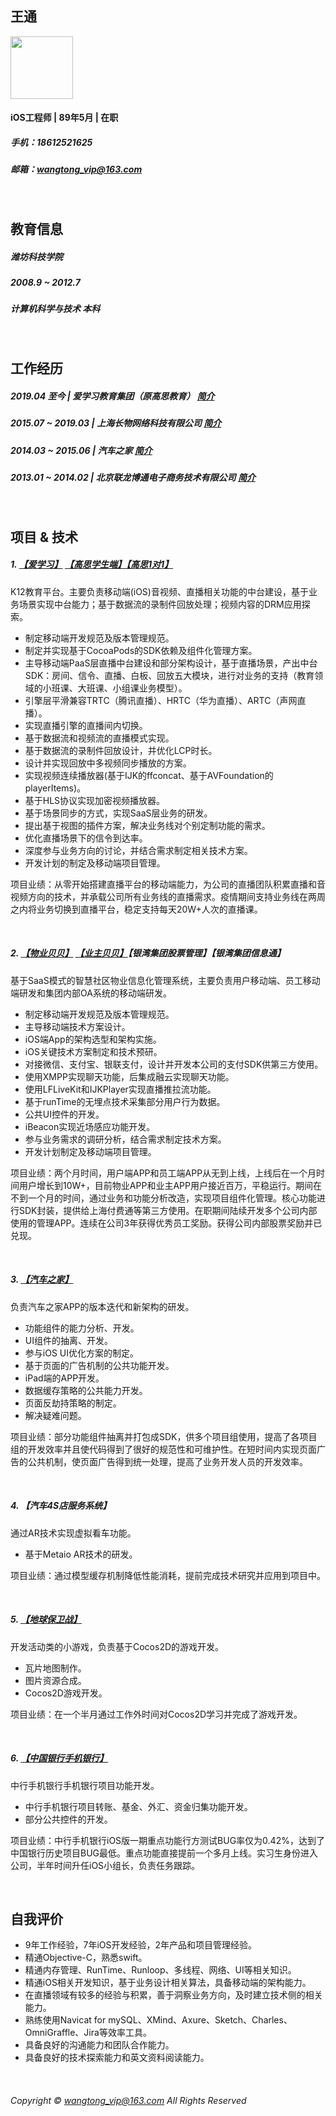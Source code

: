 <!--
###### 浏览器中打开，页面效果更佳

<br>
<br>
-->
## 王通

<img src="http://ressit.fuwuqu.com/WTIMAGE.png" width=100 />

#### iOS工程师 | 89年5月 | 在职

##### 手机：18612521625

##### 邮箱：wangtong_vip@163.com

<br>

## 教育信息

##### 潍坊科技学院

##### 2008.9 ~ 2012.7
##### 计算机科学与技术  本科

<br>

## 工作经历

##### 2019.04 至今 | 爱学习教育集团（原高思教育）  [简介](https://www.aixuexi.com)

##### 2015.07 ~ 2019.03 | 上海长物网络科技有限公司  [简介](https://www.fuwuqu.com)

##### 2014.03 ~ 2015.06 | 汽车之家 [简介](https://baike.baidu.com/item/汽车之家/81714?fr=aladdin)

##### 2013.01 ~ 2014.02 | 北京联龙博通电子商务技术有限公司 [简介](https://baike.baidu.com/item/北京联龙博通电子商务技术有限公司/4843312?fr=aladdin)

<br>

## 项目 & 技术

##### 1. [【爱学习】](https://apps.apple.com/cn/app/%E7%88%B1%E5%AD%A6%E4%B9%A0-%E7%88%B1%E4%B8%8A%E5%AD%A6%E4%B9%A0%E6%94%B6%E8%8E%B7%E6%88%90%E9%95%BF/id1156820101) [【高思学生端】](https://apps.apple.com/cn/app/%E9%AB%98%E6%80%9D%E5%AD%A6%E7%94%9F%E7%AB%AF/id1490078969)[【高思1对1】](https://apps.apple.com/cn/app/%E9%AB%98%E6%80%9D1%E5%AF%B91/id1511882377)

K12教育平台。主要负责移动端(iOS)音视频、直播相关功能的中台建设，基于业务场景实现中台能力；基于数据流的录制件回放处理；视频内容的DRM应用探索。

* 制定移动端开发规范及版本管理规范。
*  制定并实现基于CocoaPods的SDK依赖及组件化管理方案。
* 主导移动端PaaS层直播中台建设和部分架构设计，基于直播场景，产出中台SDK：房间、信令、直播、白板、回放五大模块，进行对业务的支持（教育领域的小班课、大班课、小组课业务模型）。
* 引擎层平滑兼容TRTC（腾讯直播）、HRTC（华为直播）、ARTC（声网直播）。
* 实现直播引擎的直播间内切换。
* 基于数据流和视频流的直播模式实现。
* 基于数据流的录制件回放设计，并优化LCP时长。
* 设计并实现回放中多视频同步播放的方案。
* 实现视频连续播放器(基于IJK的ffconcat、基于AVFoundation的playerItems)。
* 基于HLS协议实现加密视频播放器。 
* 基于场景同步的方式，实现SaaS层业务的研发。
* 提出基于视图的插件方案，解决业务线对个别定制功能的需求。
* 优化直播场景下的信令到达率。
* 深度参与业务方向的讨论，并结合需求制定相关技术方案。
* 开发计划的制定及移动端项目管理。

项目业绩：从零开始搭建直播平台的移动端能力，为公司的直播团队积累直播和音视频方向的技术，并承载公司所有业务线的直播需求。疫情期间支持业务线在两周之内将业务切换到直播平台，稳定支持每天20W+人次的直播课。

<br>

##### 2. [【物业贝贝】](https://itunes.apple.com/cn/app/wu-ye-bei-bei/id1050021450?mt=8) [【业主贝贝】](https://itunes.apple.com/cn/app/ye-zhu-bei-bei/id1032934267?mt=8)【银湾集团股票管理】【银湾集团信息通】

基于SaaS模式的智慧社区物业信息化管理系统，主要负责用户移动端、员工移动端研发和集团内部OA系统的移动端研发。

* 制定移动端开发规范及版本管理规范。
* 主导移动端技术方案设计。
* iOS端App的架构选型和架构实施。
* iOS关键技术方案制定和技术预研。
* 对接微信、支付宝、银联支付，设计并开发本公司的支付SDK供第三方使用。
* 使用XMPP实现聊天功能，后集成融云实现聊天功能。
* 使用LFLiveKit和IJKPlayer实现直播推拉流功能。
* 基于runTime的无埋点技术采集部分用户行为数据。
* 公共UI控件的开发。
* iBeacon实现近场感应功能开发。
* 参与业务需求的调研分析，结合需求制定技术方案。
* 开发计划制定及移动端项目管理。

项目业绩：两个月时间，用户端APP和员工端APP从无到上线，上线后在一个月时间用户增长到10W+，目前物业APP和业主APP用户接近百万，平稳运行。期间在不到一个月的时间，通过业务和功能分析改造，实现项目组件化管理。核心功能进行SDK封装，提供给上海付费通等第三方使用。在职期间陆续开发多个公司内部使用的管理APP。连续在公司3年获得优秀员工奖励。获得公司内部股票奖励并已兑现。

<br>

##### 3. [【汽车之家】](https://itunes.apple.com/cn/app/%E6%B1%BD%E8%BD%A6%E4%B9%8B%E5%AE%B6-2-8%E4%BA%BF%E5%AE%B6%E4%BA%BA%E9%83%BD%E5%9C%A8%E7%94%A8%E7%9A%84%E6%B1%BD%E8%BD%A6app/id385919493?mt=8)

负责汽车之家APP的版本迭代和新架构的研发。

* 功能组件的能力分析、开发。
* UI组件的抽离、开发。
* 参与iOS UI优化方案的制定。
* 基于页面的广告机制的公共功能开发。
* iPad端的APP开发。
* 数据缓存策略的公共能力开发。
* 页面反劫持策略的制定。
* 解决疑难问题。

项目业绩：部分功能组件抽离并打包成SDK，供多个项目组使用，提高了各项目组的开发效率并且使代码得到了很好的规范性和可维护性。在短时间内实现页面广告的公共机制，使页面广告得到统一处理，提高了业务开发人员的开发效率。

<br>

##### 4. 【汽车4S店服务系统】

通过AR技术实现虚拟看车功能。

* 基于Metaio AR技术的研发。

项目业绩：通过模型缓存机制降低性能消耗，提前完成技术研究并应用到项目中。

<br>

##### 5. [【地球保卫战】](https://itunes.apple.com/cn/app/%E5%9C%B0%E7%90%83%E4%BF%9D%E5%8D%AB%E6%88%98/id901767838?mt=8)

开发活动类的小游戏，负责基于Cocos2D的游戏开发。

* 瓦片地图制作。
* 图片资源合成。
* Cocos2D游戏开发。

项目业绩：在一个半月通过工作外时间对Cocos2D学习并完成了游戏开发。

<br>

##### 6. [【中国银行手机银行】](https://itunes.apple.com/cn/app/%E4%B8%AD%E5%9B%BD%E9%93%B6%E8%A1%8C%E6%89%8B%E6%9C%BA%E9%93%B6%E8%A1%8C/id399608199?mt=8) 

中行手机银行手机银行项目功能开发。

* 中行手机银行项目转账、基金、外汇、资金归集功能开发。
* 部分公共控件的开发。

项目业绩：中行手机银行iOS版一期重点功能行方测试BUG率仅为0.42%，达到了中国银行历史项目BUG最低。重点功能直接提前一个多月上线。实习生身份进入公司，半年时间升任iOS小组长，负责任务跟踪。

<br>

## 自我评价

* 9年工作经验，7年iOS开发经验，2年产品和项目管理经验。
* 精通Objective-C，熟悉swift。
* 精通内存管理、RunTime、Runloop、多线程、网络、UI等相关知识。
* 精通iOS相关开发知识，基于业务设计相关算法，具备移动端的架构能力。
* 在直播领域有较多的经验与积累，善于洞察业务方向，及时建立技术侧的相关能力。
* 熟练使用Navicat for mySQL、XMind、Axure、Sketch、Charles、OmniGraffle、Jira等效率工具。
*  具备良好的沟通能力和团队合作能力。
* 具备良好的技术探索能力和英文资料阅读能力。

<br>

###### Copyright © wangtong_vip@163.com All Rights Reserved